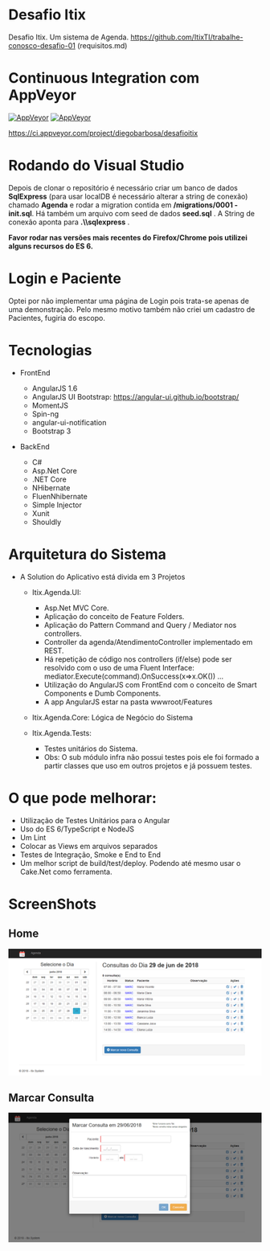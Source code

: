 # Desafio Itix
Desafio Itix. Um sistema de Agenda. https://github.com/ItixTI/trabalhe-conosco-desafio-01 (requisitos.md)

<!--- [![build](https://ci.appveyor.com/api/projects/status/github/diegobarbosa/desafioitix?svg=true)](https://ci.appveyor.com/project/diegobarbosa/desafioitix)-->

# Continuous Integration com AppVeyor

[![AppVeyor](https://img.shields.io/appveyor/ci/diegobarbosa/desafioitix.svg)](https://ci.appveyor.com/project/diegobarbosa/desafioitix)    [![AppVeyor](https://img.shields.io/appveyor/tests/diegobarbosa/desafioitix.svg)](https://ci.appveyor.com/project/diegobarbosa/desafioitix)

https://ci.appveyor.com/project/diegobarbosa/desafioitix

# Rodando do Visual Studio
Depois de clonar o repositório é necessário criar um banco de dados **SqlExpress** (para usar localDB é necessário alterar a string de conexão) chamado **Agenda** e rodar a migration contida em **/migrations/0001 - init.sql**. Há também um arquivo com seed de dados **seed.sql** . 
A String de conexão aponta para **.\\\sqlexpress** .

**Favor rodar nas versões mais recentes do Firefox/Chrome pois utilizei alguns recursos do ES 6.**



# Login e Paciente

Optei por não implementar uma página de Login pois trata-se apenas de uma demonstração.
Pelo mesmo motivo também não criei um cadastro de Pacientes, fugiria do escopo.


# Tecnologias
- FrontEnd
	- AngularJS 1.6
	- AngularJS UI Bootstrap: https://angular-ui.github.io/bootstrap/
	- MomentJS
	- Spin-ng
	- angular-ui-notification
	- Bootstrap 3
	
- BackEnd
	- C#
	- Asp.Net Core
	- .NET Core
	- NHibernate
	- FluenNhibernate
	- Simple Injector
	- Xunit
	- Shouldly

# Arquitetura do Sistema
- A Solution do Aplicativo está divida em 3 Projetos
	- Itix.Agenda.UI: 
		- Asp.Net MVC Core. 
		- Aplicação do conceito de Feature Folders.
		- Aplicação do Pattern Command and Query / Mediator nos controllers.
		- Controller da agenda/AtendimentoController implementado em REST.
		- Há repetição de código nos controllers (if/else) pode ser resolvido com o uso de uma Fluent Interface: mediator.Execute(command).OnSuccess(x=>x.OK()) ...
		- Utilização do AngularJS com FrontEnd com o conceito de Smart Components e Dumb Components.
		- A app AngularJS estar na pasta wwwroot/Features
		
	- Itix.Agenda.Core: Lógica de Negócio do Sistema
	- Itix.Agenda.Tests: 
		- Testes unitários do Sistema. 
		- Obs: O sub módulo infra não possui testes pois ele foi formado a partir classes que uso em outros projetos e já possuem testes.
		
# O que pode melhorar:
- Utilização de Testes Unitários para o Angular
- Uso do ES 6/TypeScript e NodeJS
- Um Lint
- Colocar as Views em arquivos separados
- Testes de Integração, Smoke e End to End
- Um melhor script de build/test/deploy. Podendo até mesmo usar o Cake.Net como ferramenta.
	


# ScreenShots
## Home
![Home](/screenshots/home.PNG?raw=true "Home")

## Marcar Consulta
![Marcar Consulta](/screenshots/marcar-consulta.PNG?raw=true "Marcar Consulta")
